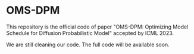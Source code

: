 # OMS-DPM
This repository is the official code of paper "OMS-DPM: Optimizing Model Schedule for Diffusion Probabilistic Model" accepted by ICML 2023.

We are still cleaning our code. The full code will be available soon.
